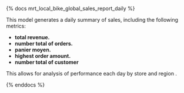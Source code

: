 {% docs mrt_local_bike_global_sales_report_daily %}

This model generates a daily summary of sales, including the following metrics:
- **total revenue.**
- **number total of orders.** 
- **panier moyen.**
- **highest order amount.**
- **number total of customer** 

This allows for analysis of performance each day by store and region .

{% enddocs %}
